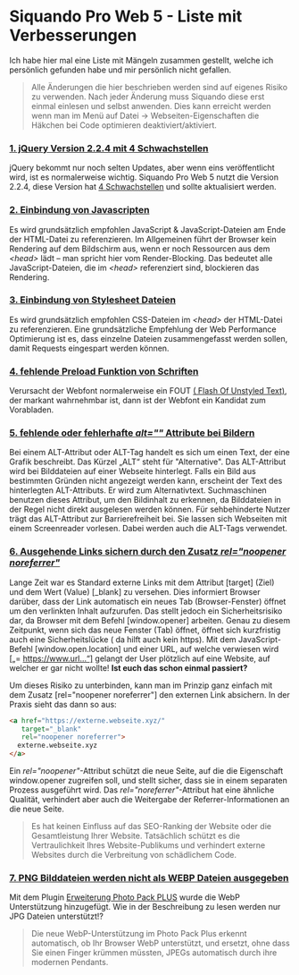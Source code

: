 # Siquando Pro Web 5 - Liste mit Verbesserungen

Ich habe hier mal eine Liste mit Mängeln zusammen gestellt, welche ich persönlich gefunden habe und mir persönlich nicht
gefallen.

> Alle Änderungen die hier beschrieben werden sind auf eigenes Risiko zu verwenden. Nach jeder Änderung muss Siquando diese erst einmal einlesen und selbst anwenden.
> Dies kann erreicht werden wenn man im Menü auf Datei -> Webseiten-Eigenschaften die Häkchen bei Code optimieren deaktiviert/aktiviert.

### [1. jQuery Version 2.2.4 mit 4 Schwachstellen](1.jQuery)

jQuery bekommt nur noch selten Updates, aber wenn eins veröffentlicht wird, ist es normalerweise wichtig. Siquando Pro
Web 5 nutzt die Version 2.2.4, diese Version
hat <a href="https://snyk.io/test/npm/jquery/2.2.4" rel="noopener noreferrer">4 Schwachstellen</a> und sollte
aktualisiert werden.

### [2. Einbindung von Javascripten](2.js.files)

Es wird grundsätzlich empfohlen JavaScript & JavaScript-Dateien am Ende der HTML-Datei zu referenzieren. Im Allgemeinen
führt der Browser kein Rendering auf dem Bildschirm aus, wenn er noch Ressourcen aus dem _&lt;head&gt;_ lädt – man
spricht hier vom Render-Blocking. Das bedeutet alle JavaScript-Dateien, die im _&lt;head&gt;_ referenziert sind,
blockieren das Rendering.

### [3. Einbindung von Stylesheet Dateien](3.css.files)

Es wird grundsätzlich empfohlen CSS-Dateien im _&lt;head&gt;_ der HTML-Datei zu referenzieren. Eine grundsätzliche
Empfehlung der Web Performance Optimierung ist es, dass einzelne Dateien zusammengefasst werden sollen, damit Requests
eingespart werden können.

### [4. fehlende Preload Funktion von Schriften](4.preload.fonts)

Verursacht der Webfont normalerweise ein FOUT <a href="https://kulturbanause.de/faq/fout/" rel="noopener noreferrer">(
Flash Of Unstyled Text)</a>, der markant wahrnehmbar ist, dann ist der Webfont ein Kandidat zum Vorabladen.

### [5. fehlende oder fehlerhafte _alt=&quot;&quot;_ Attribute bei Bildern](5.alt.attribute.images)

Bei einem ALT-Attribut oder ALT-Tag handelt es sich um einen Text, der eine Grafik beschreibt. Das Kürzel „ALT“ steht
für &quot;Alternative&quot;. Das ALT-Attribut wird bei Bilddateien auf einer Webseite hinterlegt. Falls ein Bild aus
bestimmten Gründen nicht angezeigt werden kann, erscheint der Text des hinterlegten ALT-Attributs. Er wird zum
Alternativtext. Suchmaschinen benutzen dieses Attribut, um den Bildinhalt zu erkennen, da Bilddateien in der Regel nicht
direkt ausgelesen werden können. Für sehbehinderte Nutzer trägt das ALT-Attribut zur Barrierefreiheit bei. Sie lassen
sich Webseiten mit einem Screenreader vorlesen. Dabei werden auch die ALT-Tags verwendet.

### [6. Ausgehende Links sichern durch den Zusatz _rel=&quot;noopener noreferrer&quot;_](6.rel.attribute.externallinks)

Lange Zeit war es Standard externe Links mit dem Attribut [target] (Ziel) und dem Wert (Value) [_blank] zu versehen.
Dies informiert Browser darüber, dass der Link automatisch ein neues Tab (Browser-Fenster) öffnet um den verlinkten
Inhalt aufzurufen. Das stellt jedoch ein Sicherheitsrisiko dar, da Browser mit dem Befehl [window.opener] arbeiten.
Genau zu diesem Zeitpunkt, wenn sich das neue Fenster (Tab) öffnet, öffnet sich kurzfristig auch eine Sicherheitslücke (
da hilft auch kein https). Mit dem JavaScript-Befehl [window.open.location] und einer URL, auf welche verwiesen
wird [„= https://www.url…“] gelangt der User plötzlich auf eine Website, auf welcher er gar nicht wollte! **Ist euch das
schon einmal passiert?**

Um dieses Risiko zu unterbinden, kann man im Prinzip ganz einfach mit dem Zusatz [rel=&quot;noopener noreferrer&quot;]
den externen Link absichern. In der Praxis sieht das dann so aus:

```html
<a href="https://externe.webseite.xyz/"
   target="_blank"
   rel="noopener noreferrer">
  externe.webseite.xyz
</a>
```

Ein _rel=&quot;noopener&quot;_-Attribut schützt die neue Seite, auf die die Eigenschaft window.opener zugreifen soll,
und stellt sicher, dass sie in einem separaten Prozess ausgeführt wird. Das _rel=&quot;noreferrer&quot;_-Attribut hat
eine ähnliche Qualität, verhindert aber auch die Weitergabe der Referrer-Informationen an die neue Seite.
> Es hat keinen Einfluss auf das SEO-Ranking der Website oder die Gesamtleistung Ihrer Website. Tatsächlich schützt es die Vertraulichkeit Ihres Website-Publikums und verhindert externe Websites durch die Verbreitung von schädlichem Code.

### [7. PNG Bilddateien werden nicht als WEBP Dateien ausgegeben](7.no.png.to.webp)

Mit dem Plugin <a href="https://www.siquando.de/pro-web/erweiterungen/photo-pack/" rel="noopener noreferrer">Erweiterung
Photo Pack PLUS</a> wurde die WebP Unterstützung hinzugefügt. Wie in der Beschreibung zu lesen werden nur JPG Dateien
unterstützt!?

> Die neue WebP-Unterstützung im Photo Pack Plus erkennt automatisch, ob Ihr Browser WebP unterstützt, und ersetzt, ohne dass Sie einen Finger krümmen müssten, JPEGs automatisch durch ihre modernen Pendants.
